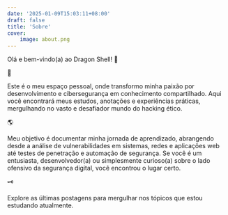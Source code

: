 ```yaml
---
date: '2025-01-09T15:03:11+08:00'
draft: false
title: 'Sobre'
cover:
    image: about.png
---
```


Olá e bem-vindo(a) ao Dragon Shell! 🚀

🦉

Este é o meu espaço pessoal, onde transformo minha paixão por desenvolvimento e cibersegurança em conhecimento compartilhado. Aqui você encontrará meus estudos, anotações e experiências práticas, mergulhando no vasto e desafiador mundo do hacking ético.

🌎

Meu objetivo é documentar minha jornada de aprendizado, abrangendo desde a análise de vulnerabilidades em sistemas, redes e aplicações web até testes de penetração e automação de segurança. Se você é um entusiasta, desenvolvedor(a) ou simplesmente curioso(a) sobre o lado ofensivo da segurança digital, você encontrou o lugar certo.

🗝️

Explore as últimas postagens para mergulhar nos tópicos que estou estudando atualmente.